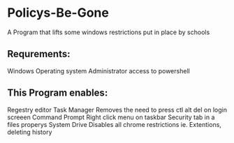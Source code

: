 # Policys-Be-Gone
A Program that lifts some windows restrictions put in place by schools
## Requrements:
  Windows Operating system
  Administrator access to powershell
  
## This Program enables:
  Regestry editor
  Task Manager
  Removes the need to press ctl alt del on login screeen
  Command Prompt
  Right click menu on taskbar
  Security tab in a files properys
  System Drive
  Disables all chrome restrictions ie. Extentions, deleting history
  
 
